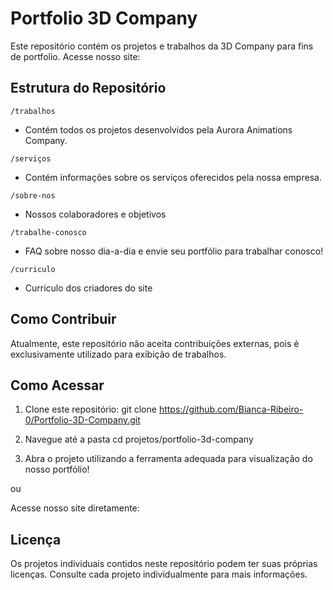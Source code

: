 # Portfolio 3D Company

Este repositório contém os projetos e trabalhos da 3D Company para fins de portfolio. Acesse nosso site:

## Estrutura do Repositório

`/trabalhos`
  - Contém todos os projetos desenvolvidos pela Aurora Animations Company.

 `/serviços`
  - Contém informações sobre os serviços oferecidos pela nossa empresa.

 `/sobre-nos`
 - Nossos colaboradores e objetivos

 `/trabalhe-conosco`
 - FAQ sobre nosso dia-a-dia e envie seu portfólio para trabalhar conosco!

 `/curriculo`
 - Curriculo dos criadores do site
 

## Como Contribuir

Atualmente, este repositório não aceita contribuições externas, pois é exclusivamente utilizado para exibição de trabalhos.

## Como Acessar

1. Clone este repositório:
git clone https://github.com/Bianca-Ribeiro-0/Portfolio-3D-Company.git

2. Navegue até a pasta
cd projetos/portfolio-3d-company

3. Abra o projeto utilizando a ferramenta adequada para visualização do nosso portfólio!

ou

Acesse nosso site diretamente:


## Licença

Os projetos individuais contidos neste repositório podem ter suas próprias licenças. Consulte cada projeto individualmente para mais informações.

